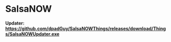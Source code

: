 # SalsaNOW

**Updater: https://github.com/dpadGuy/SalsaNOWThings/releases/download/Things/SalsaNOWUpdater.exe**
